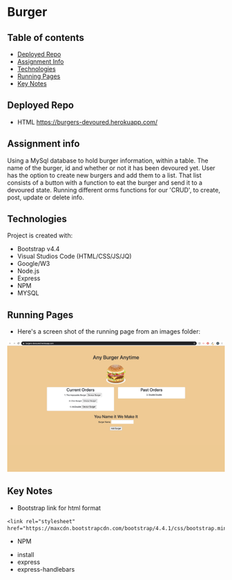 # Burger

## Table of contents
* [Deployed Repo](#deployed-repo)
* [Assignment Info](#assignment-info)
* [Technologies](#technologies)
* [Running Pages](#running-pages)
* [Key Notes](#key-notes)

## Deployed Repo
* HTML
https://burgers-devoured.herokuapp.com/

## Assignment info
Using a MySql database to hold burger information,
within a table. The name of the burger, id and whether
or not it has been devoured yet. User has the option
to create new burgers and add them to a list. That list
consists of a button with a function to eat the burger and
send it to a devoured state. Running different orms functions
for our 'CRUD', to create, post, update or delete info.
	
## Technologies
Project is created with:
* Bootstrap v4.4
* Visual Studios Code (HTML/CSS/JS/JQ)
* Google/W3
* Node.js
* Express
* NPM
* MYSQL
	
## Running Pages
* Here's a screen shot of the running page from an images folder:

 ![Home Page](public/assets/img/running.png)

## Key Notes
* Bootstrap link for html format

```
<link rel="stylesheet" href="https://maxcdn.bootstrapcdn.com/bootstrap/4.4.1/css/bootstrap.min.css">
```

*  NPM
- install
- express
- express-handlebars